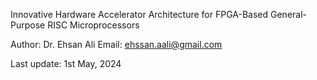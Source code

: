 

Innovative Hardware Accelerator Architecture for FPGA-Based General-Purpose RISC Microprocessors

Author: Dr. Ehsan Ali 
Email: ehssan.aali@gmail.com

Last update: 1st May, 2024
